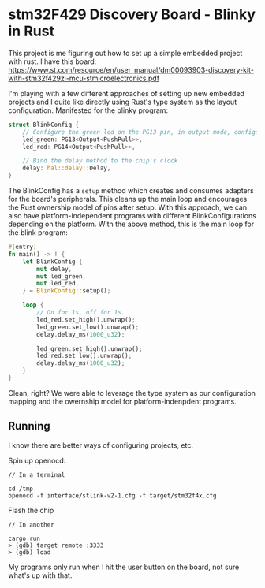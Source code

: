 # stm32F429 Discovery Board - Blinky in Rust


This project is me figuring out how to set up a simple embedded project with rust. I have this board:
https://www.st.com/resource/en/user_manual/dm00093903-discovery-kit-with-stm32f429zi-mcu-stmicroelectronics.pdf


I'm playing with a few different approaches of setting up new embedded projects and I quite like directly using Rust's type system as the layout configuration. Manifested for the blinky program:

```rust
struct BlinkConfig {
    // Configure the green led on the PG13 pin, in output mode, configured as push/pull
    led_green: PG13<Output<PushPull>>,
    led_red: PG14<Output<PushPull>>,

    // Bind the delay method to the chip's clock
    delay: hal::delay::Delay,
}
```

The BlinkConfig has a `setup` method which creates and consumes adapters for the board's peripherals. This cleans up the main loop and encourages the Rust ownership model of pins after setup. With this approach, we can also have platform-independent programs with different BlinkConfigurations depending on the platform. With the above method, this is the main loop for the blink program:

```rust
#[entry]
fn main() -> ! {
    let BlinkConfig {
        mut delay,
        mut led_green,
        mut led_red,
    } = BlinkConfig::setup();

    loop {
        // On for 1s, off for 1s.
        led_red.set_high().unwrap();
        led_green.set_low().unwrap();
        delay.delay_ms(1000_u32);

        led_green.set_high().unwrap();
        led_red.set_low().unwrap();
        delay.delay_ms(1000_u32);
    }
}
```

Clean, right? We were able to leverage the type system as our configuration mapping and the owernship model for platform-indenpdent programs.


## Running

I know there are better ways of configuring projects, etc.

Spin up openocd:
```
// In a terminal

cd /tmp
openocd -f interface/stlink-v2-1.cfg -f target/stm32f4x.cfg
```

Flash the chip
```
// In another

cargo run
> (gdb) target remote :3333
> (gdb) load
```

My programs only run when I hit the user button on the board, not sure what's up with that.
